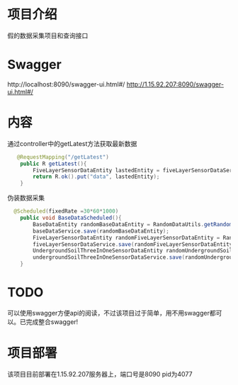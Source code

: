 # 项目介绍 

假的数据采集项目和查询接口
# Swagger
http://localhost:8090/swagger-ui.html#/
http://1.15.92.207:8090/swagger-ui.html#/
# 内容
通过controller中的getLatest方法获取最新数据
``` java
   @RequestMapping("/getLatest")
    public R getLatest(){
        FiveLayerSensorDataEntity lastedEntity = fiveLayerSensorDataService.getLastedEntity();
        return R.ok().put("data", lastedEntity);
    }
```
伪装数据采集
``` java
  @Scheduled(fixedRate =30*60*1000)
    public void BaseDataScheduled(){
        BaseDataEntity randomBaseDataEntity = RandomDataUtils.getRandomBaseDataEntity();
        baseDataService.save(randomBaseDataEntity);
        FiveLayerSensorDataEntity randomFiveLayerSensorDataEntity = RandomDataUtils.getRandomFiveLayerSensorDataEntity();
        fiveLayerSensorDataService.save(randomFiveLayerSensorDataEntity);
        UndergroundSoilThreeInOneSensorDataEntity randomUndergroundSoilThreeInOneSensorDataEntity = RandomDataUtils.getRandomUndergroundSoilThreeInOneSensorDataEntity();
        undergroundSoilThreeInOneSensorDataService.save(randomUndergroundSoilThreeInOneSensorDataEntity);
    }
```
# TODO
可以使用swagger方便api的阅读，不过该项目过于简单，用不用swagger都可以。已完成整合swagger!
#
# 项目部署
该项目目前部署在1.15.92.207服务器上，端口号是8090 pid为4077